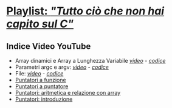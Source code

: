 # [Playlist: <i>"Tutto ciò che non hai capito sul C"</i>](https://www.youtube.com/playlist?list=PLVtGJfbzVd1GiC_EmIZ9sKBd614-L8_CE)

## Indice Video YouTube
- Array dinamici e Array a Lunghezza Variabile [<i>video</i>](https://youtu.be/Y_c960W3-5U) - [<i color="black">codice</i>](video_array-dinamici)
- Parametri argc e argv: [<i>video</i>](https://youtu.be/Qx5DzcdGvXw) - [<i color="black">codice</i>](video_argc-argv)
- File: [<i>video</i>](https://youtu.be/n_lCuXi5-NQ) - [<i color="black">codice</i>](video_file)
- [Puntatori a funzione](https://youtu.be/p4TWTtVNE3c)
- [Puntatori a puntatore](https://youtu.be/VSIJcHJBLP0)
- [Puntatori: aritmetica e relazione con array](https://youtu.be/HO7-fWSR5UA)
- [Puntatori: introduzione](https://youtu.be/uzMZetWDIOU)
